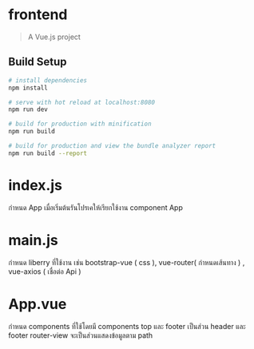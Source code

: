# frontend

> A Vue.js project

## Build Setup

``` bash
# install dependencies
npm install

# serve with hot reload at localhost:8080
npm run dev

# build for production with minification
npm run build

# build for production and view the bundle analyzer report
npm run build --report
```
# index.js
กำหนด App เมื่อเริ่มต้นรันโปรเคให้เรียกใช้งาน component App

# main.js
กำหนด liberry ที่ใช้งาน เช่น bootstrap-vue ( css ), vue-router( กำหนดเส้นทาง ) , vue-axios ( เชื่อต่อ Api )

# App.vue 
กำหนด components ที่ใช้โดยมี components top และ footer เป็นส่วน header และ footer
router-view จะเป็นส่วนแสดงข้อมูลตาม path
